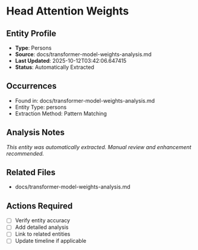 # Head Attention Weights

## Entity Profile
- **Type**: Persons
- **Source**: docs/transformer-model-weights-analysis.md
- **Last Updated**: 2025-10-12T03:42:06.647415
- **Status**: Automatically Extracted

## Occurrences
- Found in: docs/transformer-model-weights-analysis.md
- Entity Type: persons
- Extraction Method: Pattern Matching

## Analysis Notes
*This entity was automatically extracted. Manual review and enhancement recommended.*

## Related Files
- docs/transformer-model-weights-analysis.md

## Actions Required
- [ ] Verify entity accuracy
- [ ] Add detailed analysis
- [ ] Link to related entities
- [ ] Update timeline if applicable
